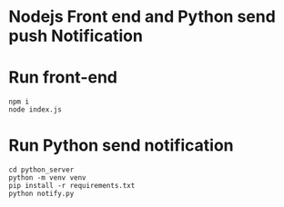 # Nodejs Front end and Python send push Notification

# Run front-end
```
npm i
node index.js
```
# Run Python send notification
```
cd python_server
python -m venv venv
pip install -r requirements.txt
python notify.py
```